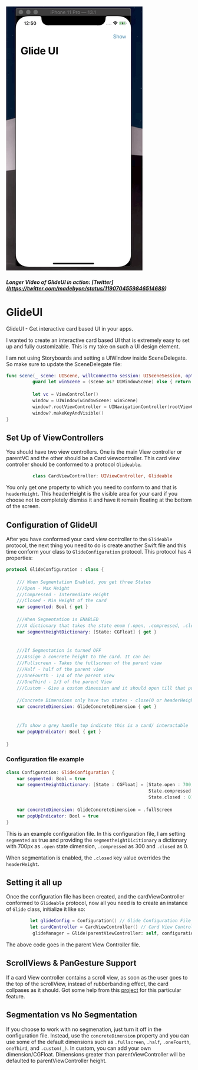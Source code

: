 
![](glideuigif.gif)
##### Longer Video of GlideUI in action: [Twitter] (https://twitter.com/madebyon/status/1190704559846514689)

# GlideUI
GlideUI - Get interactive card based UI in your apps.

I wanted to create an interactive card based UI that is extremely easy to set up and fully customizable. This is my take on such a UI design element. 

I am not using Storyboards and setting a UIWindow inside SceneDelegate. So make sure to update the SceneDelegate file:  

```swift
func scene(_ scene: UIScene, willConnectTo session: UISceneSession, options connectionOptions: UIScene.ConnectionOptions) {
          guard let winScene = (scene as? UIWindowScene) else { return }
          
          let vc = ViewController()
          window = UIWindow(windowScene: winScene)
          window?.rootViewController = UINavigationController(rootViewController: vc)
          window?.makeKeyAndVisible()
}
````

## Set Up of ViewControllers 

You should have two view controllers. One is the main View controller or parentVC and the other should be a Card viewcontroller. This card view controller should be conformed to a protocol `Glideable`. 

````Swift 
          class CardViewController: UIViewController, Glideable 
````

You only get one property to which you need to conform to and that is `headerHeight`. This headerHeight is the visible area for your card if you choose not to completely dismiss it and have it remain floating at the bottom of the screen. 

## Configuration of GlideUI

After you have conformed your card view controller to the `Glideable` protocol, the next thing you need to do is create another Swift file and this time conform your class to `GlideConfiguration` protocol. This protocol has 4 properties: 

````Swift
protocol GlideConfiguration : class {
    
    /// When Segmentation Enabled, you get three States
    ///Open - Max Height
    ///Compressed - Intermediate Height
    ///Closed - Min Height of the card
    var segmented: Bool { get }
    
    ///When Segmentation is ENABLED
    ///A dictionary that takes the state enum (.open, .compressed, .closed) & corresponding heights
    var segmentHeightDictionary: [State: CGFloat] { get }
    
    
    ///If Segmentation is turned OFF
    ///Assign a concrete height to the card. It can be:
    ///Fullscreen - Takes the fullscreen of the parent view
    ///Half - half of the parent view
    ///OneFourth - 1/4 of the parent view
    ///OneThird - 1/3 of the parent View
    ///Custom - Give a custom dimension and it should open till that point.

    //Concrete Dimensions only have two states - close(0 or headerHeight) or opened (selected from above options)
    var concreteDimension: GlideConcreteDimension { get }
    
    
    //To show a grey handle top indicate this is a card/ interactable
    var popUpIndicator: Bool { get }
   
}

````

### Configuration file example

````Swift
class Configuration: GlideConfiguration {
    var segmented: Bool = true
    var segmentHeightDictionary: [State : CGFloat] = [State.open : 700,
                                                      State.compressed : 300,
                                                      State.closed : 0]
    
    var concreteDimension: GlideConcreteDimension = .fullScreen
    var popUpIndicator: Bool = true
}
````

This is an example configuration file. In this configuration file, I am setting `segmented` as true and providing the `segmentheightDicitionary` a dictionary with 700px as `.open` state dimension, `.compressed` as 300 and `.closed` as 0. 

When segmentation is enabled, the `.closed` key value overrides the `headerHeight`. 

## Setting it all up 
Once the configuration file has been created, and the cardViewController conformed to `Glideable` protocol, now all you need is to create an instance of `Glide` class, initialize it like so:

````Swift
         let glideConfig = Configuration() // Glide Configuration File
         let cardController = CardViewController() // Card View Controller
          glideManager = Glide(parentViewController: self, configuration: glideConfig, card: cardController)
````

The above code goes in the parent View Controller file. 

## ScrollViews & PanGesture Support
If a card View controller contains a scroll view, as soon as the user goes to the top of the scrollView, instead of rubberbanding effect, the card collpases as it should. Got some help from this [project](https://medium.com/@phillfarrugia/re-creating-the-siri-shortcuts-drawer-interaction-9b2bc94e0b05) for this particular feature. 

## Segmentation vs No Segmentation 
If you choose to work with no segmenation, just turn it off in the configuration file. Instead, use the `concreteDimension` property and you can use some of the default dimensions such as `.fullscreen`, `.half`, `.oneFourth`, `oneThird`, and `.custom(_)`. In custom, you can add your own dimension/CGFloat. Dimensions greater than parentViewController will be defaulted to parentViewController height. 


